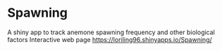 # Spawning

A shiny app to track anemone spawning frequency and other biological factors
Interactive web page https://loriling96.shinyapps.io/Spawning/
